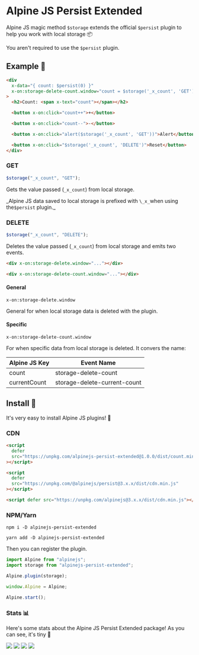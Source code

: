 # Alpine JS Persist Extended

Alpine JS magic method `$storage` extends the official `$persist` plugin to help you work with local storage 📦

You aren't required to use the `$persist` plugin.

## Example 👀

```html
<div
  x-data="{ count: $persist(0) }"
  x-on:storage-delete-count.window="count = $storage('_x_count', 'GET')"
>
  <h2>Count: <span x-text="count"></span></h2>

  <button x-on:click="count++">+</button>

  <button x-on:click="count--">-</button>

  <button x-on:click="alert($storage('_x_count', 'GET'))">Alert</button>

  <button x-on:click="$storage('_x_count', 'DELETE')">Reset</button>
</div>
```

### GET

```js
$storage("_x_count", "GET");
```

Gets the value passed (`_x_count`) from local storage.

_Alpine JS data saved to local storage is prefixed with `\_x_`when using the`$persist` plugin.\_

### DELETE

```js
$storage("_x_count", "DELETE");
```

Deletes the value passed (`_x_count`) from local storage and emits two events.

```html
<div x-on:storage-delete.window="..."></div>

<div x-on:storage-delete-count.window="..."></div>
```

#### General

`x-on:storage-delete.window`

General for when local storage data is deleted with the plugin.

#### Specific

`x-on:storage-delete-count.window`

For when specific data from local storage is deleted. It convers the name:

| Alpine JS Key | Event Name                   |
| ------------- | ---------------------------- |
| count         | storage-delete-count         |
| currentCount  | storage-delete-current-count |

## Install 🌟

It's very easy to install Alpine JS plugins! 🙌

### CDN

```html
<script
  defer
  src="https://unpkg.com/alpinejs-persist-extended@1.0.0/dist/count.min.js"
></script>

<script
  defer
  src="https://unpkg.com/@alpinejs/persist@3.x.x/dist/cdn.min.js"
></script>

<script defer src="https://unpkg.com/alpinejs@3.x.x/dist/cdn.min.js"></script>
```

### NPM/Yarn

```shell
npm i -D alpinejs-persist-extended

yarn add -D alpinejs-persist-extended
```

Then you can register the plugin.

```js
import Alpine from "alpinejs";
import storage from "alpinejs-persist-extended";

Alpine.plugin(storage);

window.Alpine = Alpine;

Alpine.start();
```

### Stats 📊

Here's some stats about the Alpine JS Persist Extended package! As you can see, it's tiny 🤏

![](https://img.shields.io/bundlephobia/min/alpinejs-persist-extended)
![](https://img.shields.io/npm/v/alpinejs-persist-extended)
![](https://img.shields.io/npm/dt/alpinejs-persist-extended)
![](https://img.shields.io/github/license/markmead/alpinejs-persist-extended)
